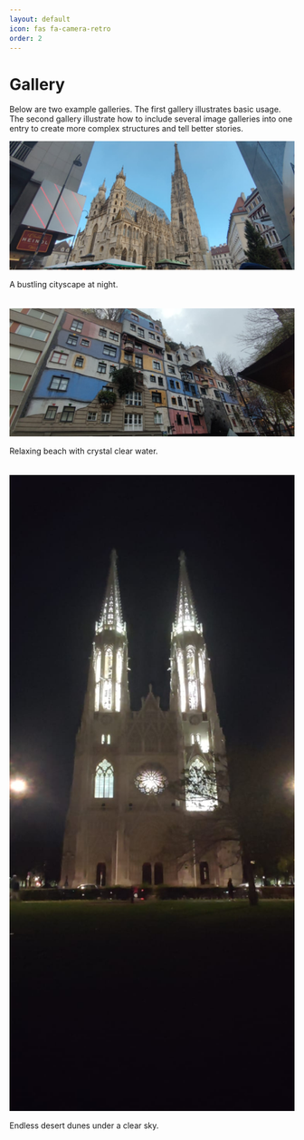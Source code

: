 ```yaml
---
layout: default
icon: fas fa-camera-retro
order: 2
---
```


<h1>Gallery</h1>

<p>Below are two example galleries. The first gallery illustrates basic usage. The second gallery illustrate how to include several image galleries into one entry to create more complex structures and tell better stories.</p>

<div style="display: flex; flex-wrap: wrap; gap: 20px;">
  <div style="flex: 1; min-width: 250px;">
    <img src="/assets/img/photography/austria/austria_001.jpg" alt="Cityscape" style="width: 100%;">
    <p>A bustling cityscape at night.</p>
  </div>
  <div style="flex: 1; min-width: 250px;">
    <img src="/assets/img/photography/austria/austria_002.jpg" alt="Beach" style="width: 100%;">
    <p>Relaxing beach with crystal clear water.</p>
  </div>
  <div style="flex: 1; min-width: 250px;">
    <img src="/assets/img/photography/austria/austria_003.jpg" alt="Desert" style="width: 100%;">
    <p>Endless desert dunes under a clear sky.</p>
  </div>
</div>